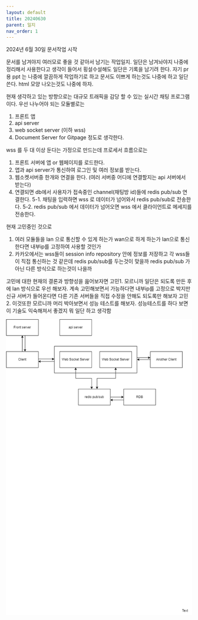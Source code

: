```yaml
---
layout: default
title: 20240630
parent: 일지
nav_order: 1
---
```


2024년 6월 30일
문서작업 시작

문서를 남겨야지 여러모로 좋을 것 같아서 남기는 작업일지.
일단은 남겨놔야지 나중에 정리해서 사용한다고 생각이 들어서 횡설수설해도 일단은 기록을 남기려 한다.
자기 pr용 ppt 는 나중에 깔끔하게 작업하기로 하고 문서도 이쁘게 하는것도 나중에 하고 일단 쓴다.
html 모양 나오는것도 나중에 하자.

현재 생각하고 있는 방향으로는 대규모 트래픽을 감당 할 수 있는 실시간 채팅 프로그램이다.
우선 나누어야 되는 모듈별로는
1. 프론트 앱
2. api server
3. web socket server (이하 wss)
4. Document Server for Gitpage
정도로 생각한다.

wss 를 두 대 이상 둔다는 가정으로 만드는데 프로세서 흐름으로는
1. 프론트 서버에 앱 or 웹페이지를 로드한다.
2. 앱과 api server가 통신하여 로그인 및 여러 정보를 받는다.
3. 웹소켓서버중 한개와 연결을 한다. (여러 서버중 어디에 연결할지는 api 서버에서 받는다)
4. 연결되면 db에서 사용자가 접속중인 channel(채팅방 id)들에 redis pub/sub 연결한다.
5-1. 채팅을 입력하면 wss 로 데이터가 넘어와서 redis pub/sub로 전송한다.
5-2. redis pub/sub 에서 데이터가 넘어오면 wss 에서 클라이언트로 메세지를 전송한다.

현재 고민중인 것으로
1. 여러 모듈들을 lan 으로 통신할 수 있게 하는가 wan으로 하게 하는가
lan으로 통신한다면 내부ip를 고정하여 사용할 것인가
2. 카카오에서는 wss들이 session info repository 안에 정보를 저장하고 각 wss들이 직접 통신하는 것 같은데 redis pub/sub를 두는것이 맞을까
redis pub/sub 가 아닌 다른 방식으로 하는것이 나을까

고민에 대한 현재의 결론과 방향성을 읊어보자면
고민1. 모르니까 일단은 되도록 만든 후에 lan 방식으로 우선 해보자.
계속 고민해보면서 가능하다면 내부ip를 고정으로 박지만 신규 서버가 들어온다면 다른 기존 서버들을 직접 수정을 안해도 되도록만 해보자
고민2. 이것또한 모르니까 머리 박아보면서 성능 테스트를 해보자. 성능테스트를 하다 보면 이 기술도 익숙해져서 좋겠지 뭐 일단 하고 생각함

![이미지](../structure_img/20240630.drawio.png)